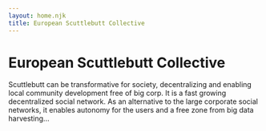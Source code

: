 ```yaml
---
layout: home.njk
title: European Scuttlebutt Collective
---
```


# European Scuttlebutt Collective

Scuttlebutt can be transformative for society, decentralizing and enabling local community development free of big corp. It is a fast growing decentralized social network. As an alternative to the large corporate social networks, it enables autonomy for the users and a free zone from big data harvesting...

<div class="rect1"></div>
